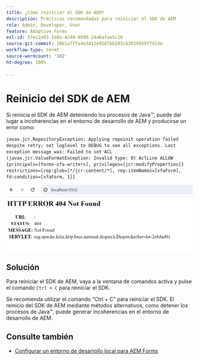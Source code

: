 ```yaml
---
title: ¿Cómo reiniciar el SDK de AEM?
description: Prácticas recomendadas para reiniciar el SDK de AEM
role: Admin, Developer, User
feature: Adaptive Forms
exl-id: 5fec2a93-1dda-4240-8690-24a6afae5c2b
source-git-commit: 16b1e7ffa4e3812e9207bb283c63029939f7d14e
workflow-type: tm+mt
source-wordcount: '102'
ht-degree: 100%

---
```


# Reinicio del SDK de AEM

Si reinicia el SDK de AEM deteniendo los procesos de Java™, puede dar lugar a incoherencias en el entorno de desarrollo de AEM y producirse un error como:

`javax.jcr.RepositoryException: Applying repoinit operation failed despite retry; set loglevel to DEBUG to see all exceptions. Last exception message was: Failed to set ACL (javax.jcr.ValueFormatException: Invalid type: 0) AclLine ALLOW {principals=[forms-xfa-writers], privileges=[jcr:modifyProperties]} restrictions=[rep:glob=[*/jcr:content/*], rep:itemNames=[xfaForm], fd:condition=[xfaForm, 1]]`

![Restart-aem-sdk-error](/help/forms/assets/restart-sdk-error.png)

## Solución

Para reiniciar el SDK de AEM, vaya a la ventana de comandos activa y pulse el comando `Ctrl + C` para reiniciar el SDK.

Se recomienda utilizar el comando “Ctrl + C” para reiniciar el SDK. El reinicio del SDK de AEM mediante métodos alternativos, como detener los procesos de Java™, puede generar incoherencias en el entorno de desarrollo de AEM.

## Consulte también

* [Configurar un entorno de desarrollo local para AEM Forms](/help/forms/setup-local-development-environment.md)

